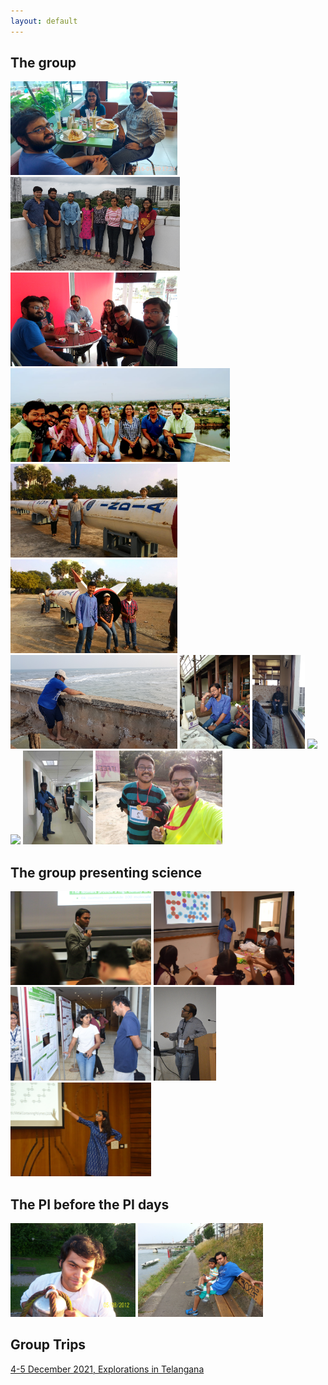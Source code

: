 ```yaml
---
layout: default
---
```

## The group
<img src="assets/img/sandwich.png"  height="150">
<img src="assets/img/transit.png"  height="150">
<img src="assets/img/IMG_20170801_162422.jpg"  height="150">     
<img src="assets/img/IMG-20180707-WA0002.jpg"  height="150">
<img src="assets/img/IMG-20181229-WA0012.jpg"  height="150">
<img src="assets/img/IMG-20181229-WA0014.jpg"  height="150">
<img src="assets/img/20181223_161551.jpg"  height="150">
<img src="assets/img/sab2.jpeg"  height="150">
<img src="assets/img/20190224_161103.jpg"  height="150">
<img src="assets/img/20200222_182353.jpg"  height="150">
<img src="assets/img/kicker.gif"  height="150">
<img src="assets/img/lockdown.jpeg"  height="150">
<img src="assets/img/runnersclub.jpg"  height="150">

<br>

## The group presenting science
<img src="assets/img/IMG_3314.JPG"  height="150">
<img src="assets/img/sab.jpeg"  height="150">
<img src="assets/img/mumbai.jpeg"  height="150">
<img src="assets/img/raghu1.jpg"  height="150">
<img src="assets/img/pra.jpeg"  height="150">

<br>

## The PI before the PI days
<img src="assets/img/100_6520.JPG"  height="150">
<img src="assets/img/20140609_190650.jpg"  height="150">

<br>    

## Group Trips      
[4-5 December 2021, Explorations in Telangana](https://moldis-group.github.io/trip_2022Dec04.html)    






